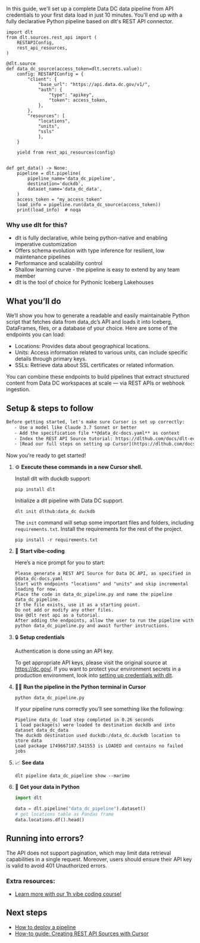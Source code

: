 In this guide, we'll set up a complete Data DC data pipeline from API credentials to your first data load in just 10 minutes. You'll end up with a fully declarative Python pipeline based on dlt's REST API connector.

```python-outcome
import dlt
from dlt.sources.rest_api import (
    RESTAPIConfig,
    rest_api_resources,
)

@dlt.source
def data_dc_source(access_token=dlt.secrets.value):
    config: RESTAPIConfig = {
        "client": {
            "base_url": "https://api.data.dc.gov/v1/",
            "auth": {
                "type": "apikey",
                "token": access_token,
            },
        },
        "resources": [
            "locations",
            "units",
            "ssls"
            ],
    }

    yield from rest_api_resources(config)


def get_data() -> None:
    pipeline = dlt.pipeline(
        pipeline_name='data_dc_pipeline',
        destination='duckdb',
        dataset_name='data_dc_data', 
    )
    access_token = "my_access_token"
    load_info = pipeline.run(data_dc_source(access_token))
    print(load_info)  # noqa
```

### Why use dlt for this?

- dlt is fully declarative, while being python-native and enabling imperative customization
- Offers schema evolution with type inference for resilient, low maintenance pipelines
- Performance and scalability control
- Shallow learning curve - the pipeline is easy to extend by any team member
- dlt is the tool of choice for Pythonic Iceberg Lakehouses

## What you’ll do

We’ll show you how to generate a readable and easily maintainable Python script that fetches data from data_dc’s API and loads it into Iceberg, DataFrames, files, or a database of your choice. Here are some of the endpoints you can load:

- Locations: Provides data about geographical locations.
- Units: Access information related to various units, can include specific details through primary keys.
- SSLs: Retrieve data about SSL certificates or related information.

You can combine these endpoints to build pipelines that extract structured content from Data DC workspaces at scale — via REST APIs or webhook ingestion.

## Setup & steps to follow

```default
Before getting started, let's make sure Cursor is set up correctly:
   - Use a model like Claude 3.7 Sonnet or better
   - Add the specification file **@data_dc-docs.yaml** as context
   - Index the REST API Source tutorial: https://dlthub.com/docs/dlt-ecosystem/verified-sources/rest_api/ and add it to context as **@dlt rest api**
   - [Read our full steps on setting up Cursor](https://dlthub.com/docs/dlt-ecosystem/llm-tooling/cursor-restapi#23-configuring-cursor-with-documentation)
```

Now you're ready to get started! 

1. ⚙️ **Execute these commands in a new Cursor shell.**
    
    Install dlt with duckdb support:
    ```shell
    pip install dlt
    ```

    Initialize a dlt pipeline with Data DC support.
    ```shell
    dlt init dlthub:data_dc duckdb
    ```

    The `init` command will setup some important files and folders, including `requirements.txt`. Install the requirements for the rest of the project.
    ```shell
    pip install -r requirements.txt
    ```
    
2. 🤠 **Start vibe-coding**
    
    Here’s a nice prompt for you to start: 
    
    ```prompt
    Please generate a REST API Source for Data DC API, as specified in @data_dc-docs.yaml 
    Start with endpoints "locations" and "units" and skip incremental loading for now. 
    Place the code in data_dc_pipeline.py and name the pipeline data_dc_pipeline. 
    If the file exists, use it as a starting point. 
    Do not add or modify any other files. 
    Use @dlt rest api as a tutorial. 
    After adding the endpoints, allow the user to run the pipeline with python data_dc_pipeline.py and await further instructions.
    ```

    
3. 🔒 **Setup credentials** 
    
    Authentication is done using an API key.
    
    To get appropriate API keys, please visit the original source at https://dc.gov/.
    If you want to protect your environment secrets in a production environment, look into [setting up credentials with dlt](https://dlthub.com/docs/walkthroughs/add_credentials).
    
4. 🏃‍♀️ **Run the pipeline in the Python terminal in Cursor**
    
    ```shell
    python data_dc_pipeline.py
    ```
    
    If your pipeline runs correctly you’ll see something like the following:
    
    ```shell
    Pipeline data_dc load step completed in 0.26 seconds
    1 load package(s) were loaded to destination duckdb and into dataset data_dc_data
    The duckdb destination used duckdb:/data_dc.duckdb location to store data
    Load package 1749667187.541553 is LOADED and contains no failed jobs
    ```
    
5. 📈 **See data**
    
    ```shell
    dlt pipeline data_dc_pipeline show --marimo
    ```
    
6. 🐍 **Get your data in Python**
    
    ```python
    import dlt

   data = dlt.pipeline("data_dc_pipeline").dataset()
   # get locations table as Pandas frame
   data.locations.df().head()
    ```

## Running into errors?

The API does not support pagination, which may limit data retrieval capabilities in a single request. Moreover, users should ensure their API key is valid to avoid 401 Unauthorized errors.

### Extra resources:

- [Learn more with our 1h vibe coding course!](https://www.youtube.com/watch?v=GGid70rnJuM)

## Next steps

- [How to deploy a pipeline](https://dlthub.com/docs/walkthroughs/deploy-a-pipeline)
- [How-to guide: Creating REST API Sources with Cursor](https://dlthub.com/docs/dlt-ecosystem/llm-tooling/cursor-restapi)
